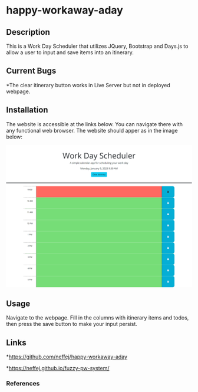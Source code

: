 # happy-workaway-aday


## Description

This is a Work Day Scheduler that utilizes JQuery, Bootstrap and Days.js to allow a user to input and save items into an itinerary.


## Current Bugs
*The clear itinerary button works in Live Server but not in deployed webpage.

## Installation
The website is accessible at the links below. You can navigate there with any functional web browser. The website should apper as in the image below:

![The deployed website matches the mock-up provided in the service ticket. ](./assets/screencapture.png)



## Usage
Navigate to the webpage. Fill in the columns with itinerary items and todos, then press the save button to make your input persist.

## Links
*https://github.com/neffej/happy-workaway-aday

*https://neffej.github.io/fuzzy-pw-system/



### References
